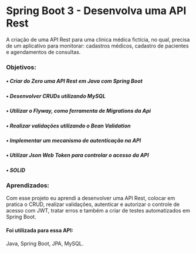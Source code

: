 
# Spring Boot 3 - Desenvolva uma API Rest

A criação de uma API Rest para uma clínica médica fictícia, no qual, precisa de um aplicativo para monitorar: cadastros médicos, cadastro de pacientes e agendamentos de consultas.

### Objetivos:

##### • Criar do Zero uma API Rest em Java com Spring Boot
##### • Desenvolver CRUDs utilizando MySQL
##### • Utilizar o Flyway, como ferramenta de Migrations da Api
##### • Realizar validações utilizando o Bean Validation
##### • Implementar um mecanismo de autenticação na API
##### • Utilizar Json Web Token para controlar o acesso da API
##### • SOLID



### Aprendizados:

Com esse projeto eu aprendi a desenvolver uma API Rest, colocar em pratica o CRUD, realizar validações, autenticar e autorizar o controle de acesso com JWT, tratar erros e também a criar de testes automatizados em Spring Boot.


#### Foi utilizada para essa API:
Java, Spring Boot, JPA, MySQL.


